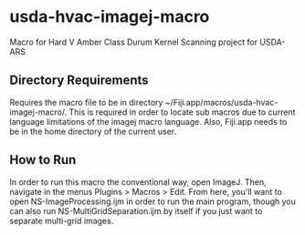 # usda-hvac-imagej-macro

Macro for Hard V Amber Class Durum Kernel Scanning project for USDA-ARS

## Directory Requirements

Requires the macro file to be in directory ~/Fiji.app/macros/usda-hvac-imagej-macro/.
This is required in order to locate sub macros due to current language limitations of the imagej macro language. Also, Fiji.app needs to be in the home directory of the current user.

## How to Run

In order to run this macro the conventional way, open ImageJ. Then, navigate in the menus Plugins > Macros > Edit. From here, you'll want to open NS-ImageProcessing.ijm in order to run the main program, though you can also run NS-MultiGridSeparation.ijm by itself if you just want to separate multi-grid images.